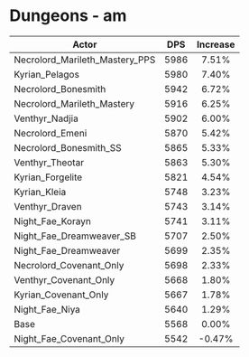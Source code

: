 # Dungeons - am
| Actor | DPS | Increase |
|---|:---:|:---:|
|Necrolord_Marileth_Mastery_PPS|5986|7.51%|
|Kyrian_Pelagos|5980|7.40%|
|Necrolord_Bonesmith|5942|6.72%|
|Necrolord_Marileth_Mastery|5916|6.25%|
|Venthyr_Nadjia|5902|6.00%|
|Necrolord_Emeni|5870|5.42%|
|Necrolord_Bonesmith_SS|5865|5.33%|
|Venthyr_Theotar|5863|5.30%|
|Kyrian_Forgelite|5821|4.54%|
|Kyrian_Kleia|5748|3.23%|
|Venthyr_Draven|5743|3.14%|
|Night_Fae_Korayn|5741|3.11%|
|Night_Fae_Dreamweaver_SB|5707|2.50%|
|Night_Fae_Dreamweaver|5699|2.35%|
|Necrolord_Covenant_Only|5698|2.33%|
|Venthyr_Covenant_Only|5668|1.80%|
|Kyrian_Covenant_Only|5667|1.78%|
|Night_Fae_Niya|5640|1.29%|
|Base|5568|0.00%|
|Night_Fae_Covenant_Only|5542|-0.47%|
